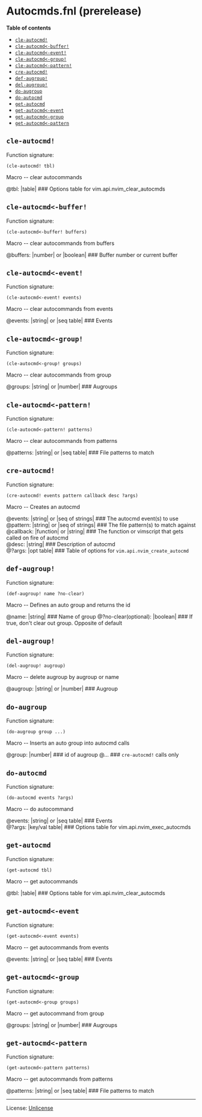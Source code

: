# Autocmds.fnl (prerelease)

**Table of contents**

- [`cle-autocmd!`](#cle-autocmd)
- [`cle-autocmd<-buffer!`](#cle-autocmd-buffer)
- [`cle-autocmd<-event!`](#cle-autocmd-event)
- [`cle-autocmd<-group!`](#cle-autocmd-group)
- [`cle-autocmd<-pattern!`](#cle-autocmd-pattern)
- [`cre-autocmd!`](#cre-autocmd)
- [`def-augroup!`](#def-augroup)
- [`del-augroup!`](#del-augroup)
- [`do-augroup`](#do-augroup)
- [`do-autocmd`](#do-autocmd)
- [`get-autocmd`](#get-autocmd)
- [`get-autocmd<-event`](#get-autocmd-event)
- [`get-autocmd<-group`](#get-autocmd-group)
- [`get-autocmd<-pattern`](#get-autocmd-pattern)

## `cle-autocmd!`
Function signature:

```
(cle-autocmd! tbl)
```

Macro -- clear autocommands

@tbl: |table| ### Options table for vim.api.nvim_clear_autocmds

## `cle-autocmd<-buffer!`
Function signature:

```
(cle-autocmd<-buffer! buffers)
```

Macro -- clear autocommands from buffers

@buffers: |number| or |boolean| ### Buffer number or current buffer

## `cle-autocmd<-event!`
Function signature:

```
(cle-autocmd<-event! events)
```

Macro -- clear autocommands from events

@events: |string| or |seq table| ### Events

## `cle-autocmd<-group!`
Function signature:

```
(cle-autocmd<-group! groups)
```

Macro -- clear autocommands from group

@groups: |string| or |number| ### Augroups

## `cle-autocmd<-pattern!`
Function signature:

```
(cle-autocmd<-pattern! patterns)
```

Macro -- clear autocommands from patterns

@patterns: |string| or |seq table| ### File patterns to match

## `cre-autocmd!`
Function signature:

```
(cre-autocmd! events pattern callback desc ?args)
```

Macro -- Creates an autocmd

@events: |string| or |seq of strings| ### The autocmd event(s) to use   
@pattern: |string| or |seq of strings| ### The file pattern(s) to match against   
@callback: |function| or |string| ### The function or vimscript that gets called on fire of autocmd   
@desc: |string| ### Description of autocmd   
@?args: |opt table| ### Table of options for `vim.api.nvim_create_autocmd`   

## `def-augroup!`
Function signature:

```
(def-augroup! name ?no-clear)
```

Macro -- Defines an auto group and returns the id

@name: |string| ### Name of group
@?no-clear(optional): |boolean| ### If true, don't clear out group. Opposite of default

## `del-augroup!`
Function signature:

```
(del-augroup! augroup)
```

Macro -- delete augroup by augroup or name

@augroup: |string| or |number| ### Augroup

## `do-augroup`
Function signature:

```
(do-augroup group ...)
```

Macro -- Inserts an auto group into autocmd calls

@group: |number| ### id of augroup
@... ### `cre-autocmd!` calls only

## `do-autocmd`
Function signature:

```
(do-autocmd events ?args)
```

Macro -- do autocommand

@events: |string| or |seq table| ### Events   
@?args: |key/val table| ### Options table for vim.api.nvim_exec_autocmds

## `get-autocmd`
Function signature:

```
(get-autocmd tbl)
```

Macro -- get autocommands

@tbl: |table| ### Options table for vim.api.nvim_clear_autocmds

## `get-autocmd<-event`
Function signature:

```
(get-autocmd<-event events)
```

Macro -- get autocommands from events

@events: |string| or |seq table| ### Events

## `get-autocmd<-group`
Function signature:

```
(get-autocmd<-group groups)
```

Macro -- get autocommand from group

@groups: |string| or |number| ### Augroups

## `get-autocmd<-pattern`
Function signature:

```
(get-autocmd<-pattern patterns)
```

Macro -- get autocommands from patterns

@patterns: |string| or |seq table| ### File patterns to match


---

License: [Unlicense](https://github.com/katawful/nvim-anisole-macros/blob/main/LICENSE)


<!-- Generated with Fenneldoc v1.0.1
     https://gitlab.com/andreyorst/fenneldoc -->
